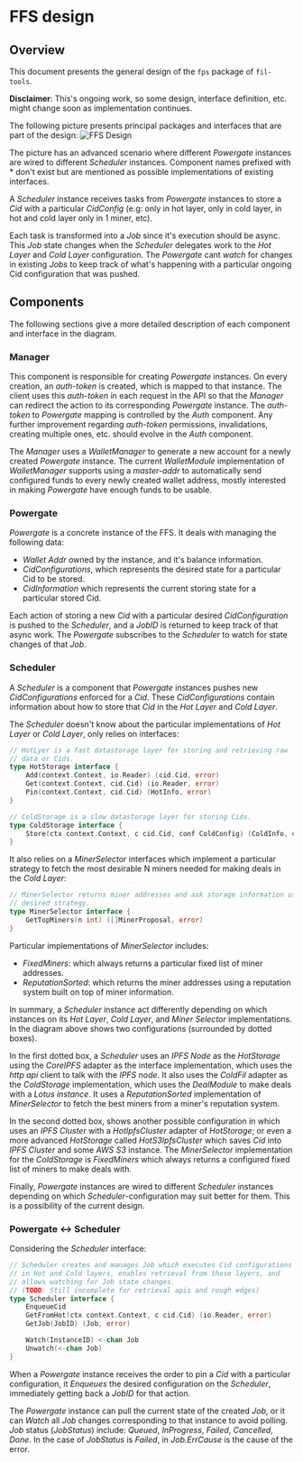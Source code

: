 # FFS design

## Overview

This document presents the general design of the `fps` package of `fil-tools`.

**Disclaimer**: This's ongoing work, so some design, interface definition, etc. might change soon as implementation continues. 

The following picture presents principal packages and interfaces that are part of the design:
![FFS Design](https://user-images.githubusercontent.com/6136245/76028631-c7d61400-5f11-11ea-8234-c0cd143a142b.png)


The picture has an advanced scenario where different _Powergate_ instances are wired to different _Scheduler_ instances. Component names prefixed with * don't exist but are mentioned as possible implementations of existing interfaces.

A _Scheduler_ instance receives tasks from _Powergate_ instances to store a _Cid_ with a particular _CidConfig_ (e.g: only in hot layer, only in cold layer, in hot and cold layer only in 1 miner, etc). 

Each task is transformed into a _Job_ since it's execution should be async. This _Job_ state changes when the _Scheduler_ delegates work to the _Hot Layer_ and _Cold Layer_ configuration. The _Powergate_ cant _watch_ for changes in existing _Jobs_ to keep track of what's happening with a particular ongoing Cid configuration that was pushed.

## Components
The following sections give a more detailed description of each component and interface in the diagram.

### Manager
This component is responsible for creating _Powergate_ instances. On every creation, an _auth-token_ is created, which is mapped to that instance. The client uses this _auth-token_ in each request in the API so that the _Manager_ can redirect the action to its corresponding _Powergate_ instance. The _auth-token_ to _Powergate_ mapping is controlled by the _Auth_ component. Any further improvement regarding _auth-token_ permissions, invalidations, creating multiple ones, etc. should evolve in the _Auth_ component.

The _Manager_ uses a _WalletManager_ to generate a new account for a newly created _Powergate_ instance. The current _WalletModule_ implementation of _WalletManager_ supports using a _master-addr_ to automatically send configured funds to every newly created wallet address, mostly interested in making _Powergate_ have enough funds to be usable.

### Powergate
_Powergate_ is a concrete instance of the FFS. It deals with managing the following data:
- _Wallet Addr_ owned by the instance, and it's balance information.
- _CidConfigurations_, which represents the desired state for a particular Cid to be stored.
- _CidInformation_ which represents the current storing state for a particular stored Cid.

Each action of storing a new _Cid_ with a particular desired _CidConfiguration_ is pushed to the _Scheduler_, and a _JobID_ is returned to keep track of that async work. The _Powergate_ subscribes to the _Scheduler_ to watch for state changes of that _Job_.

### Scheduler

A _Scheduler_ is a component that _Powergate_ instances pushes new _CidConfigurations_ enforced for a _Cid_. These _CidConfigurations_ contain information about how to store that _Cid_ in the _Hot Layer_ and _Cold Layer_.

The _Scheduler_ doesn't know about the particular implementations of _Hot Layer_ or _Cold Layer_, only relies on interfaces:

```go
// HotLyer is a fast datastorage layer for storing and retrieving raw
// data or Cids.
type HotStorage interface {
    Add(context.Context, io.Reader) (cid.Cid, error)
    Get(context.Context, cid.Cid) (io.Reader, error)
    Pin(context.Context, cid.Cid) (HotInfo, error)
}

// ColdStorage is a slow datastorage layer for storing Cids.
type ColdStorage interface {
    Store(ctx context.Context, c cid.Cid, conf ColdConfig) (ColdInfo, error)
}
```

It also relies on a _MinerSelector_ interfaces which implement a particular strategy to fetch the most desirable N miners needed for making deals in the _Cold Layer_:
```go
// MinerSelector returns miner addresses and ask storage information using a
// desired strategy.
type MinerSelector interface {
    GetTopMiners(n int) ([]MinerProposal, error)
}
```
Particular implementations of _MinerSelector_ includes:
- _FixedMiners_: which always returns a particular fixed list of miner addresses.
- _ReputationSorted_: which returns the miner addresses using a reputation system built on top of miner information.

In summary, a _Scheduler_ instance act differently depending on which instances on its _Hot Layer_, _Cold Layer_, and _Miner Selector_ implementations. In the diagram above shows two configurations (surrounded by dotted boxes).

In the first dotted box, a _Scheduler_ uses an _IPFS Node_ as the _HotStorage_ using the _CoreIPFS_ adapter as the interface implementation, which uses the _http api_ client to talk with the _IPFS node_. It also uses the _ColdFil_ adapter as the _ColdStorage_ implementation, which uses the _DealModule_ to make deals with a _Lotus instance_. It uses a _ReputationSorted_ implementation of _MinerSelector_ to fetch the best miners from a miner's reputation system.

In the second dotted box, shows another possible configuration in which uses an _IPFS Cluster_ with a _HotIpfsCluster_ adapter of _HotStorage_; or even a more advanced _HotStorage_ called _HotS3IpfsCluster_ which saves _Cid_ into _IPFS Cluster_ and some _AWS S3_ instance. The _MinerSelector_ implementation for the _ColdStorage_ is _FixedMiners_ which always returns a configured fixed list of miners to make deals with.

Finally, _Powergate_ instances are wired to different _Scheduler_ instances depending on which _Scheduler_-configuration may suit better for them. This is a possibility of the current design.

### Powergate <-> Scheduler
Considering the _Scheduler_ interface:
```go
// Scheduler creates and manages Job which executes Cid configurations
// in Hot and Cold layers, enables retrieval from those layers, and
// allows watching for Job state changes.
// (TODO: Still incomplete for retrieval apis and rough edges)
type Scheduler interface {
    EnqueueCid
    GetFromHot(ctx context.Context, c cid.Cid) (io.Reader, error)
    GetJob(JobID) (Job, error)

    Watch(InstanceID) <-chan Job
    Unwatch(<-chan Job)
}
```

When a _Powergate_ instance receives the order to pin a _Cid_ with a particular configuration, it _Enqueues_ the desired configuration on the _Scheduler_, immediately getting back a _JobID_ for that action.

The _Powergate_ instance can pull the current state of the created _Job_, or it can _Watch_ all _Job_ changes corresponding to that instance to avoid polling. _Job_ status (_JobStatus_) include: _Queued_, _InProgress_, _Failed_, _Cancelled_, _Done_. In the case of _JobStatus_ is _Failed_, in _Job.ErrCause_ is the cause of the error.